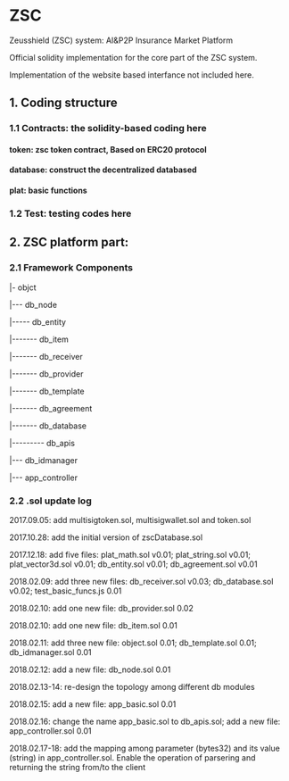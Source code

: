 # ZSC
Zeusshield (ZSC) system: AI&P2P Insurance Market Platform

Official solidity implementation for the core part of the ZSC system.

Implementation of the website based interfance not included here.

## 1. Coding structure

### 1.1 Contracts: the solidity-based coding here

#### token: zsc token contract, Based on ERC20 protocol

#### database: construct the decentralized databased

#### plat: basic functions

### 1.2 Test: testing codes here

## 2. ZSC platform part:

### 2.1 Framework Components

|- objct 

|--- db_node 

|----- db_entity 

|------- db_item

|------- db_receiver

|------- db_provider

|------- db_template

|------- db_agreement

|------- db_database

|--------- db_apis

|--- db_idmanager

|--- app_controller


### 2.2 .sol update log

2017.09.05: add multisigtoken.sol, multisigwallet.sol and token.sol

2017.10.28: add the initial version of zscDatabase.sol

2017.12.18: add five files: plat_math.sol v0.01; plat_string.sol v0.01; plat_vector3d.sol v0.01; db_entity.sol v0.01; db_agreement.sol v0.01

2018.02.09: add three new files: db_receiver.sol v0.03; db_database.sol v0.02; test_basic_funcs.js 0.01

2018.02.10: add one new file: db_provider.sol 0.02

2018.02.10: add one new file: db_item.sol 0.01

2018.02.11: add three new file: object.sol 0.01; db_template.sol 0.01; db_idmanager.sol 0.01

2018.02.12: add a new file: db_node.sol 0.01

2018.02.13-14: re-design the topology among different db modules

2018.02.15: add a new file: app_basic.sol 0.01

2018.02.16: change the name app_basic.sol to db_apis.sol; add a new file: app_controller.sol 0.01

2018.02.17-18: add the mapping among parameter (bytes32) and its value (string) in app_controller.sol. Enable the 
operation of parsering and returning the string from/to the client 
